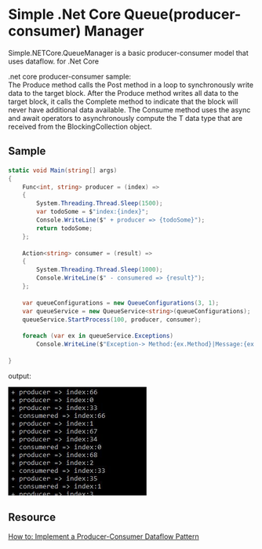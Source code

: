 Simple .Net Core Queue(producer-consumer) Manager
=========================
Simple.NETCore.QueueManager is a basic producer-consumer model that uses dataflow. for .Net Core

.net core producer-consumer sample:
<br />
The Produce method calls the Post method in a loop to synchronously write data to the target block. After the Produce method writes all data to the target block, it calls the Complete method to indicate that the block will never have additional data available. The Consume method uses the async and await operators to asynchronously compute the T data type that are received from the BlockingCollection<T> object.

Sample
------

```c#
static void Main(string[] args)
{
    Func<int, string> producer = (index) =>
    {
        System.Threading.Thread.Sleep(1500);
        var todoSome = $"index:{index}";
        Console.WriteLine($" + producer => {todoSome}");
        return todoSome;
    };

    Action<string> consumer = (result) =>
    {
        System.Threading.Thread.Sleep(1000);
        Console.WriteLine($" - consumered => {result}");
    };

    var queueConfigurations = new QueueConfigurations(3, 1);
    var queueService = new QueueService<string>(queueConfigurations);
    queueService.StartProcess(100, producer, consumer);

    foreach (var ex in queueService.Exceptions)
        Console.WriteLine($"Exception-> Method:{ex.Method}|Message:{ex.Message}");

}
```
output:
<br />

<img src="./sample-output.JPG" max-height="400" alt="producer consumer"/>
<br />

Resource
---------
[How to: Implement a Producer-Consumer Dataflow Pattern](https://docs.microsoft.com/en-us/dotnet/standard/parallel-programming/how-to-implement-a-producer-consumer-dataflow-pattern)
